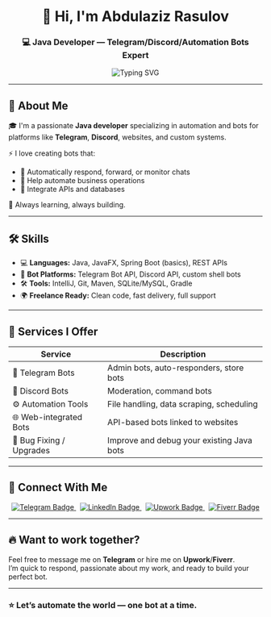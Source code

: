 <!-- Profile Header -->
<h1 align="center">👋 Hi, I'm Abdulaziz Rasulov</h1>
<h3 align="center">💻 Java Developer — Telegram/Discord/Automation Bots Expert</h3>

<p align="center">
  <img src="https://readme-typing-svg.herokuapp.com?font=Fira+Code&weight=500&pause=1000&center=true&vCenter=true&width=435&lines=Building+Powerful+Java+Bots+🚀;Telegram+%7C+Discord+%7C+Custom+Bots;Upwork+%7C+Fiverr+Freelancer+🤝" alt="Typing SVG" />
</p>

---

## 📌 About Me

🎓 I'm a passionate **Java developer** specializing in automation and bots for platforms like **Telegram**, **Discord**, websites, and custom systems.

⚡ I love creating bots that:
- 📲 Automatically respond, forward, or monitor chats
- 🛒 Help automate business operations
- 🔗 Integrate APIs and databases

🧠 Always learning, always building.

---

## 🛠 Skills

- 💻 **Languages:** Java, JavaFX, Spring Boot (basics), REST APIs
- 🤖 **Bot Platforms:** Telegram Bot API, Discord API, custom shell bots
- 🛠 **Tools:** IntelliJ, Git, Maven, SQLite/MySQL, Gradle
- 🌍 **Freelance Ready:** Clean code, fast delivery, full support

---

## 🧾 Services I Offer

| Service                     | Description                                   |
|----------------------------|-----------------------------------------------|
| 🤖 Telegram Bots           | Admin bots, auto-responders, store bots       |
| 🧵 Discord Bots            | Moderation, command bots                      |
| ⚙️ Automation Tools        | File handling, data scraping, scheduling      |
| 🌐 Web-integrated Bots     | API-based bots linked to websites             |
| 🧪 Bug Fixing / Upgrades   | Improve and debug your existing Java bots     |

---

## 📲 Connect With Me

<div align="center">

  <a href="https://t.me/funny_aza" target="_blank">
    <img src="https://img.shields.io/badge/-@funny_aza-2CA5E0?style=for-the-badge&logo=telegram&logoColor=white&label=Telegram" alt="Telegram Badge"/>
  </a>&nbsp;
  
  <a href="https://www.linkedin.com/in/abdulaziz-rasulov-b1850721b/" target="_blank">
    <img src="https://img.shields.io/badge/-Abdulaziz%20Rasulov-0A66C2?style=for-the-badge&logo=linkedin&logoColor=white&label=LinkedIn" alt="LinkedIn Badge"/>
  </a>&nbsp;
  
  <a href="https://www.upwork.com/freelancers/~0177f85724f28c5739" target="_blank">
    <img src="https://img.shields.io/badge/-Hire%20me%20on%20Upwork-6fda44?style=for-the-badge&logo=upwork&logoColor=white&label=Upwork" alt="Upwork Badge"/>
  </a>&nbsp;
  
  <a href="https://www.fiverr.com/aziz_rasulov" target="_blank">
    <img src="https://img.shields.io/badge/-aziz_rasulov%20on%20Fiverr-1DBF73?style=for-the-badge&logo=fiverr&logoColor=white&label=Fiverr" alt="Fiverr Badge"/>
  </a>

</div>

---

## 🔥 Want to work together?

Feel free to message me on **Telegram** or hire me on **Upwork**/**Fiverr**.  
I’m quick to respond, passionate about my work, and ready to build your perfect bot.

---

### ⭐ Let’s automate the world — one bot at a time.

